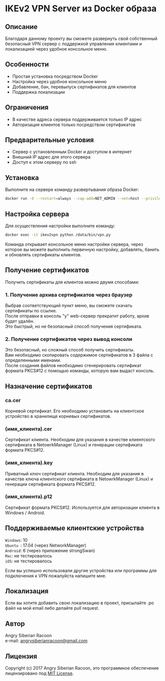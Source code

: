 # IKEv2 VPN Server из Docker образа
## Описание
Благодаря данному проекту вы сможете развернуть свой собственный безопасный VPN сервер с поддержкой управления клиентами и локализацией через удобное консольное меню.

## Особенности
* Простая установка посредством Docker
* Настройка через удобное консольное меню
* Добавление, бан, перевыпуск сертификатов для клиентов
* Поддержка локализации

## Ограничения
* В качестве адреса сервера поддерживается только IP адрес
* Авторизация клиентов только посредством сертификатов

## Предварительные условия
* Сервер с установленным Docker и доступом в интернет
* Внешний IP адрес для этого сервера
* Доступ к этом серверу по ssh

## Установка
Выполните на сервере команду развертывания образа Docker:

```Bash
docker run -d --restart=always --cap-add=NET_ADMIN --net=host --privileged -p 8080 -p 500:500/udp -p 4500:4500/udp --name=ikev2vpn angrysiberianracoon/ikev2vpn
```

## Настройка сервера
Для осуществления настройки выполните команду:
```Bash
docker exec -it ikev2vpn python /data/bin/vpn.py
```
Команда открывает консольное меню настройки сервера, через которое вы можете выполнить первичную настройку, добавлять, банить и обновлять сертификаты клиентов.

## Получение сертификатов
Получить сертификаты для клиентов можно двумя способами:

### 1. Получение архива сертификатов через браузер
Выбрав соответствующий пункт меню, вы сможете скачать сертификаты по ссылке.  
После отправки в консоль "y" web-сервер прекратит работу, архив будет удалён.  
Это быстрый, но не безопасный способ получения сертификата.

### 2. Получение сертификатов через вывод консоли
Это безопасный, но сложный способ получить сертификаты.  
Вам необходимо скопировать содержимое сертификатов в 3 файла с определенными именами.  
После создания файлов необходимо сгенерировать сертификат формата PKCS#12 с помощью команды, которую вам выдаст консоль. 

## Назначение сертификатов

### ca.cer
Корневой сертификат. 
Его необходимо установить на клиентское устройство в хранилище корневых сертификатов.

### (имя_клиента).cer
Сертификат клиента. 
Необходим для указания в качестве клиентского сертификата в NetowrkManager (Linux) и генерации сертификата формата PKCS#12.  

### (имя_клиента).key
Приватный ключ сертификат клиента. 
Необходим для указания в качестве ключа клиентского сертификата в NetowrkManager (Linux) и генерации сертификата формата PKCS#12.

### (имя_клиента).p12
Сертификат формата PKCS#12.
Используется для авторизации клиента в Windows / Android.

## Поддерживаемые клиентские устройства
`Windows`: 10  
`Ubuntu `: 17.04 (через NetworkManager)  
`Android`: 6 (через приложение strongSwan)  
`Mac`:	не тестировалось  
`iOS`:	не тестировалось  

Если вы успешно использовали другие устройства или программы для подключения к VPN пожалуйста напишите мне.

## Локализация
Если вы хотите добавить свою локализацию в проект, присылайте .po файл на мой email либо делайте pull request.

## Автор
Angry Siberian Racoon   
e-mail: angrysiberianracoon@gmail.com

## Лицензия
Copyright (c) 2017 Angry Siberian Racoon, это программное обеспечение лицензировано под [MIT License](https://github.com/angrysiberianracoon/ikev2vpn/blob/master/LICENSE).